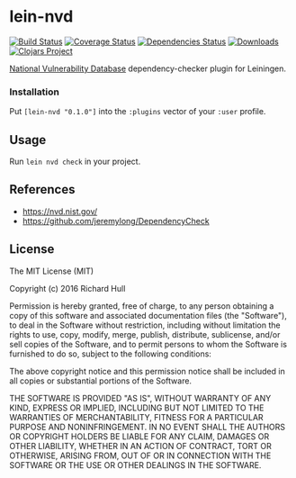 # lein-nvd
[![Build Status](https://travis-ci.org/rm-hull/lein-nvd-scan.svg?branch=master)](http://travis-ci.org/rm-hull/lein-nvd-scan) [![Coverage Status](https://coveralls.io/repos/rm-hull/lein-nvd-scan/badge.svg?branch=master)](https://coveralls.io/r/rm-hull/lein-nvd-scan?branch=master) [![Dependencies Status](https://jarkeeper.com/rm-hull/lein-nvd-scan/status.svg)](https://jarkeeper.com/rm-hull/lein-nvd-scan) [![Downloads](https://jarkeeper.com/rm-hull/lein-nvd-scan/downloads.svg)](https://jarkeeper.com/rm-hull/lein-nvd-scan) [![Clojars Project](https://img.shields.io/clojars/v/rm-hull/lein-nvd-scan.svg)](https://clojars.org/rm-hull/lein-nvd-scan)

[National Vulnerability Database](https://nvd.nist.gov/) dependency-checker plugin for Leiningen.

### Installation

Put `[lein-nvd "0.1.0"]` into the `:plugins` vector of your `:user` profile.

## Usage

Run `lein nvd check` in your project.

## References

* https://nvd.nist.gov/
* https://github.com/jeremylong/DependencyCheck

## License

The MIT License (MIT)

Copyright (c) 2016 Richard Hull

Permission is hereby granted, free of charge, to any person obtaining a copy of
this software and associated documentation files (the "Software"), to deal in
the Software without restriction, including without limitation the rights to
use, copy, modify, merge, publish, distribute, sublicense, and/or sell copies of
the Software, and to permit persons to whom the Software is furnished to do so,
subject to the following conditions:

The above copyright notice and this permission notice shall be included in all
copies or substantial portions of the Software.

THE SOFTWARE IS PROVIDED "AS IS", WITHOUT WARRANTY OF ANY KIND, EXPRESS OR
IMPLIED, INCLUDING BUT NOT LIMITED TO THE WARRANTIES OF MERCHANTABILITY, FITNESS
FOR A PARTICULAR PURPOSE AND NONINFRINGEMENT. IN NO EVENT SHALL THE AUTHORS OR
COPYRIGHT HOLDERS BE LIABLE FOR ANY CLAIM, DAMAGES OR OTHER LIABILITY, WHETHER
IN AN ACTION OF CONTRACT, TORT OR OTHERWISE, ARISING FROM, OUT OF OR IN
CONNECTION WITH THE SOFTWARE OR THE USE OR OTHER DEALINGS IN THE SOFTWARE.
